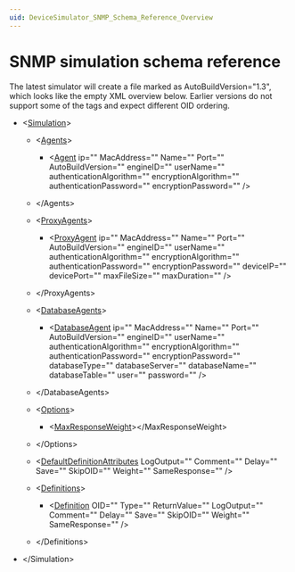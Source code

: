 ```yaml
---
uid: DeviceSimulator_SNMP_Schema_Reference_Overview
---
```


# SNMP simulation schema reference

The latest simulator will create a file marked as AutoBuildVersion="1.3", which looks like the empty XML overview below. Earlier versions do not support some of the tags and expect different OID ordering. 

* \<[Simulation](xref:DeviceSimulator_SNMP_Schema_Simulation)>

  * \<[Agents](xref:DeviceSimulator_SNMP_Schema_Simulation_Agents)>

      * \<[Agent](xref:DeviceSimulator_SNMP_Schema_Simulation_Agents_Agent)
      ip=""
      MacAddress=""
      Name=""
      Port=""
      AutoBuildVersion=""
      engineID=""
      userName=""
      authenticationAlgorithm=""
      encryptionAlgorithm=""
      authenticationPassword=""
      encryptionPassword=""
      />

  * \</Agents>

  * \<[ProxyAgents](xref:DeviceSimulator_SNMP_Schema_Simulation_ProxyAgents)>

    * \<[ProxyAgent](xref:DeviceSimulator_SNMP_Schema_Simulation_ProxyAgents_ProxyAgent)
    ip=""
    MacAddress=""
    Name=""
    Port=""
    AutoBuildVersion=""
    engineID=""
    userName=""
    authenticationAlgorithm=""
    encryptionAlgorithm=""
    authenticationPassword=""
    encryptionPassword=""
    deviceIP=""
    devicePort=""
    maxFileSize=""
    maxDuration=""
    />

  * \</ProxyAgents>

  * \<[DatabaseAgents](xref:DeviceSimulator_SNMP_Schema_Simulation_DatabaseAgents)>

    * \<[DatabaseAgent](xref:DeviceSimulator_SNMP_Schema_Simulation_DatabaseAgents_DatabaseAgent)
    ip=""
    MacAddress=""
    Name=""
    Port=""
    AutoBuildVersion=""
    engineID=""
    userName=""
    authenticationAlgorithm=""
    encryptionAlgorithm=""
    authenticationPassword=""
    encryptionPassword=""
    databaseType=""
    databaseServer=""
    databaseName=""
    databaseTable=""
    user=""
    password=""
    />

  * \</DatabaseAgents>

  * \<[Options](xref:DeviceSimulator_SNMP_Schema_Simulation_Options)>

    * \<[MaxResponseWeight](xref:DeviceSimulator_SNMP_Schema_Simulation_Options_MaxResponseWeight)>\</MaxResponseWeight>

  * \</Options>

  * \<[DefaultDefinitionAttributes](xref:DeviceSimulator_SNMP_Schema_Simulation_DefaultDefinitionAttributes)
  LogOutput=""
  Comment=""
  Delay=""
  Save=""
  SkipOID=""
  Weight=""
  SameResponse=""
  />

  * \<[Definitions](xref:DeviceSimulator_SNMP_Schema_Simulation_Definitions)>

    * \<[Definition](xref:DeviceSimulator_SNMP_Schema_Simulation_Definitions_Definition)
    OID=""
    Type=""
    ReturnValue=""
    LogOutput=""
    Comment=""
    Delay=""
    Save=""
    SkipOID=""
    Weight=""
    SameResponse=""
    />

  * \</Definitions>

* \</Simulation>